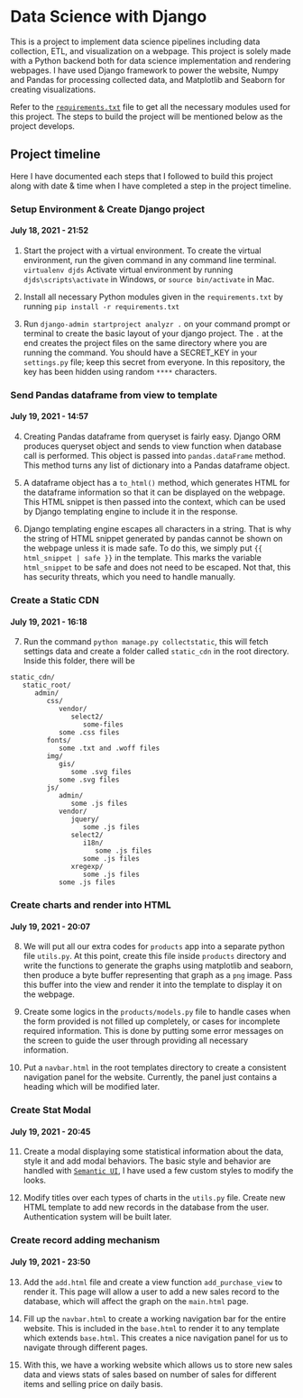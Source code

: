 # Data Science with Django

This is a project to implement data science pipelines including data collection, ETL, and visualization on a webpage. This project is solely made with a Python backend both for data science implementation and rendering webpages. I have used Django framework to power the website, Numpy and Pandas for processing collected data, and Matplotlib and Seaborn for creating visualizations.

Refer to the [`requirements.txt`](https://github.com/Rakib1508/django-data-science/requirements.txt) file to get all the necessary modules used for this project. The steps to build the project will be mentioned below as the project develops.

## Project timeline

Here I have documented each steps that I followed to build this project along with date & time when I have completed a step in the project timeline.

### Setup Environment & Create Django project

#### <time datetime="2021-07-18 21:52:00">July 18, 2021 - 21:52</time>

1. Start the project with a virtual environment. To create the virtual environment, run the given command in any command line terminal.
   `virtualenv djds`
   Activate virtual environment by running
   `djds\scripts\activate` in Windows, or `source bin/activate` in Mac.

2. Install all necessary Python modules given in the `requirements.txt` by running
   `pip install -r requirements.txt`

3. Run `django-admin startproject analyzr .` on your command prompt or terminal to create the basic layout of your django project. The `.` at the end creates the project files on the same directory where you are running the command. You should have a SECRET_KEY in your `settings.py` file; keep this secret from everyone. In this repository, the key has been hidden using random `****` characters.

### Send Pandas dataframe from view to template

#### <time datetime="2021-07-19 15:57:00">July 19, 2021 - 14:57</time>

4. Creating Pandas dataframe from queryset is fairly easy. Django ORM produces queryset object and sends to view function when database call is performed. This object is passed into `pandas.dataFrame` method. This method turns any list of dictionary into a Pandas dataframe object.

5. A dataframe object has a `to_html()` method, which generates HTML for the dataframe information so that it can be displayed on the webpage. This HTML snippet is then passed into the context, which can be used by Django templating engine to include it in the response.

6. Django templating engine escapes all characters in a string. That is why the string of HTML snippet generated by pandas cannot be shown on the webpage unless it is made safe. To do this, we simply put `{{ html_snippet | safe }}` in the template. This marks the variable `html_snippet` to be safe and does not need to be escaped. Not that, this has security threats, which you need to handle manually.

### Create a Static CDN

#### <time datetime="2021-07-19 16:18:00">July 19, 2021 - 16:18</time>

7. Run the command `python manage.py collectstatic`, this will fetch settings data and create a folder called `static_cdn` in the root directory. Inside this folder, there will be

```
static_cdn/
   static_root/
      admin/
         css/
            vendor/
               select2/
                  some-files
            some .css files
         fonts/
            some .txt and .woff files
         img/
            gis/
               some .svg files
            some .svg files
         js/
            admin/
               some .js files
            vendor/
               jquery/
                  some .js files
               select2/
                  i18n/
                     some .js files
                  some .js files
               xregexp/
                  some .js files
            some .js files
```

### Create charts and render into HTML

#### <time datetime="2021-07-19 20:07:00">July 19, 2021 - 20:07</time>

8. We will put all our extra codes for `products` app into a separate python file `utils.py`. At this point, create this file inside `products` directory and write the functions to generate the graphs using matplotlib and seaborn, then produce a byte buffer representing that graph as a `png` image. Pass this buffer into the view and render it into the template to display it on the webpage.

9. Create some logics in the `products/models.py` file to handle cases when the form provided is not filled up completely, or cases for incomplete required information. This is done by putting some error messages on the screen to guide the user through providing all necessary information.

10. Put a `navbar.html` in the root templates directory to create a consistent navigation panel for the website. Currently, the panel just contains a heading which will be modified later.

### Create Stat Modal

#### <time datetime="2021-07-19 20:45:00">July 19, 2021 - 20:45</time>

11. Create a modal displaying some statistical information about the data, style it and add modal behaviors. The basic style and behavior are handled with [`Semantic UI`](https://semantic-ui.com/introduction/getting-started.html), I have used a few custom styles to modify the looks.

12. Modify titles over each types of charts in the `utils.py` file. Create new HTML template to add new records in the database from the user. Authentication system will be built later.

### Create record adding mechanism

#### <time datetime="2021-07-19 23:50:00">July 19, 2021 - 23:50</time>

13. Add the `add.html` file and create a view function `add_purchase_view` to render it. This page will allow a user to add a new sales record to the database, which will affect the graph on the `main.html` page.

14. Fill up the `navbar.html` to create a working navigation bar for the entire website. This is included in the `base.html` to render it to any template which extends `base.html`. This creates a nice navigation panel for us to navigate through different pages.

15. With this, we have a working website which allows us to store new sales data and views stats of sales based on number of sales for different items and selling price on daily basis.
